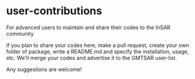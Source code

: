 # user-contributions
For advanced users to maintain and share their codes to the InSAR community

If you plan to share your codes here, make a pull request, create your own folder of package, write a README.md and specify the installation, usage, etc. 
We'll merge your codes and advertise it to the GMTSAR user-list.

Any suggestions are welcome!
